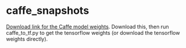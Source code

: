 # caffe_snapshots

[Download link for the Caffe model weights](https://goo.gl/bg2Gs4). Download this, then run caffe_to_tf.py to get the tensorflow weights (or download the tensorflow weights directly).
